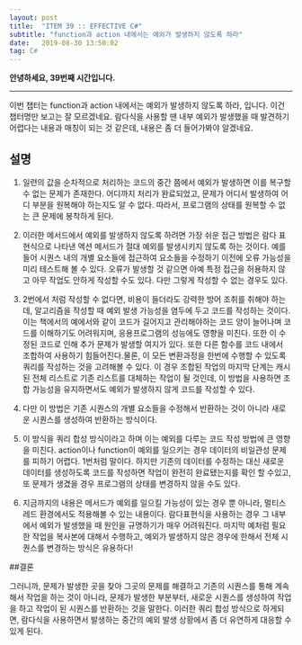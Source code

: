 ```yaml
---
layout: post
title:  "ITEM 39 :: EFFECTIVE C#"
subtitle: "function과 action 내에서는 예외가 발생하지 않도록 하라"
date:   2019-08-30 13:50:02
tag: C#
---
```


**안녕하세요, 39번째 시간입니다.**

___

이번 챕터는 function과 action 내에서는 예외가 발생하지 않도록 하라, 입니다.
이건 챕터명만 보고는 잘 모르겠네요. 
람다식을 사용할 땐 내부 예외가 발생했을 때 발견하기 어렵다는 내용과 매칭이 되는 것 같은데, 내용은 좀 더 들어가봐야 알겠네요.



## 설명


1. 일련의 값을 순차적으로 처리하는 코드의 중간 쯤에서 예외가 발생하면 이를 복구할 수 없는 문제가 존재한다. 어디까지 처리가 완료되었고, 문제가 어디서 발생하여 어디 부분을 원복해야 하는지도 알 수 없다. 따라서, 프로그램의 상태를 원복할 수 없는 큰 문제에 봉착하게 된다.

2. 이러한 메서드에서 예외를 발생하지 않도록 하려면 가장 쉬운 접근 방법은 람다 표현식으로 나타낸 액션 메서드가 절대 예외를 발생시키지 않도록 하는 것이다. 예를들어 시퀀스 내의 개별 요소들에 접근하여 요소들을 수정하기 이전에 오류 가능성을 미리 테스트해 볼 수 있다. 오류가 발생할 것 같으면 아예 특정 접근을 허용하지 않고 아무 작업도 안하게 작성할 수도 있다. 다만 그렇게 작성할 수 없는 경우도 있다.


3. 2번에서 처럼 작성할 수 없다면, 비용이 들더라도 강력한 방어 조취를 취해야 하는데, 알고리즘을 작성할 때 예외 발생 가능성을 염두에 두고 코드를 작성하는 것이다. 이는 책에서의 예에서와 같이 코드가 길어지고 관리해야하는 코드 양이 늘어나며 코드를 이해하기도 어려워지며, 응용프로그램의 성능에도 영향을 미친다. 또한 이 수정된 코드로 인해 추가 문제가 발생할 여지가 있다. 또한 다른 함수를 코드 내에서 조합하여 사용하기 힘들어진다.물론, 이 모든 변환과정을 한번에 수행할 수 있도록 쿼리를 작성하는 것을 고려해볼 수 있다. 이 경우 조합된 작업의 마지막 단계는 캐시된 전체 리스트로 기존 리스트를 대체하는 작업이 될 것인데, 이 방법을 사용하면 조합 가능성을 유지하면서도 예외가 발생하지 않게 코드를 작성할 수 있다.

4. 다만 이 방법은 기존 시퀀스의 개별 요소들을 수정해서 반환하는 것이 아니라 새로운 시퀀스를 생성하여 반환하는 방식이다.

5. 이 방식을 쿼리 합성 방식이라고 하며 이는 예외를 다루는 코드 작성 방법에 큰 영향을 미친다. action이나 function이 예외를 일으키는 경우 데이터의 비일관성 문제를 피하기 어렵다. 1번처럼 말이다. 하지만 기존의 데이터를 수정하는 대신 새로운 데이터를 생성하도록 코드를 작성하면 작업이 완전히 완료됐는지를 확인 할 수있고, 또 문제가 생겼을 경우 프로그램의 상태를 변경하지 않을 수도 있다.

6. 지금까지의 내용은 메서드가 예외를 일으킬 가능성이 있는 경우 뿐 아니라, 멀티스레드 환경에서도 적용해볼 수 있는 내용이다. 람다표현식을 사용하는 경우 그 내부에서 예외가 발생했을 때 원인을 규명하기가 매우 어려워진다. 마지막 예처럼 필요한 작업을 복사본에 대해서 수행하고, 예외가 발생하지 않은 경우에 한해서 전체 시퀀스를 변경하는 방식은 유용하다!


##결론 

그러니까, 문제가 발생한 곳을 찾아 그곳의 문제를 해결하고 기존의 시퀀스를 통해 계속해서 작업을 하는 것이 아니라, 문제가 발생한 부분부터, 새로운 시퀀스를 생성하여 작업을 하고 작업이 된 시퀀스를 반환하는 것을 말한다. 이러한 쿼리 합성 방식으로 하게되면, 람다식을 사용하면서 발생하는 중간의 예외 발생 상황에서 좀 더 유연하게 대응할 수 있게 된다.
